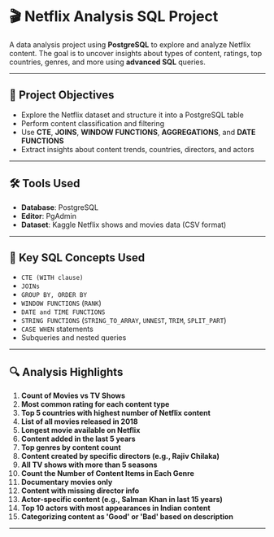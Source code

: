# 🎬 Netflix Analysis SQL Project

A data analysis project using **PostgreSQL** to explore and analyze Netflix content. The goal is to uncover insights about types of content, ratings, top countries, genres, and more using **advanced SQL** queries.

---

## 📌 Project Objectives

- Explore the Netflix dataset and structure it into a PostgreSQL table
- Perform content classification and filtering
- Use **CTE**, **JOINS**, **WINDOW FUNCTIONS**, **AGGREGATIONS**, and **DATE FUNCTIONS**
- Extract insights about content trends, countries, directors, and actors

---

## 🛠️ Tools Used

- **Database**: PostgreSQL
- **Editor**: PgAdmin
- **Dataset**: Kaggle Netflix shows and movies data (CSV format)

---

## 🧠 Key SQL Concepts Used

- `CTE (WITH clause)`
- `JOINs`
- `GROUP BY, ORDER BY`
- `WINDOW FUNCTIONS` (`RANK`)
- `DATE and TIME FUNCTIONS`
- `STRING FUNCTIONS` (`STRING_TO_ARRAY`, `UNNEST`, `TRIM`, `SPLIT_PART`)
- `CASE WHEN` statements
- Subqueries and nested queries

---

## 🔍 Analysis Highlights

1. **Count of Movies vs TV Shows**
2. **Most common rating for each content type**
3. **Top 5 countries with highest number of Netflix content**
4. **List of all movies released in 2018**
5. **Longest movie available on Netflix**
6. **Content added in the last 5 years**
7. **Top genres by content count**
8. **Content created by specific directors (e.g., Rajiv Chilaka)**
9. **All TV shows with more than 5 seasons**
10. **Count the Number of Content Items in Each Genre**
11. **Documentary movies only**
12. **Content with missing director info**
13. **Actor-specific content (e.g., Salman Khan in last 15 years)**
14. **Top 10 actors with most appearances in Indian content**
15. **Categorizing content as 'Good' or 'Bad' based on description**

---

